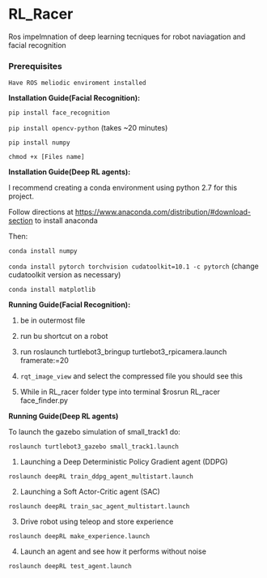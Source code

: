 # RL_Racer

Ros impelmnation of deep learning tecniques for robot naviagation and facial recognition

### Prerequisites

`Have ROS meliodic enviroment installed` 


**Installation Guide(Facial Recognition):**

`pip install face_recognition` 

`pip install opencv-python` (takes ~20 minutes)

`pip install numpy` 

`chmod +x [Files name]` 

**Installation Guide(Deep RL agents):**

I recommend creating a conda environment using python 2.7 for this project. 

Follow directions at https://www.anaconda.com/distribution/#download-section to install anaconda

Then:

`conda install numpy`

`conda install pytorch torchvision cudatoolkit=10.1 -c pytorch`    (change cudatoolkit version as necessary)

`conda install matplotlib`

**Running Guide(Facial Recognition):**

1. be in outermost file

2. run bu shortcut on a robot

3. run roslaunch turtlebot3_bringup turtlebot3_rpicamera.launch framerate:=20 

4. `rqt_image_view` and select the compressed file you should see this

5. While in RL_racer folder type into terminal $rosrun RL_racer face_finder.py

**Running Guide(Deep RL agents)**

To launch the gazebo simulation of small_track1 do:

`roslaunch turtlebot3_gazebo small_track1.launch`

1. Launching a Deep Deterministic Policy Gradient agent (DDPG)

`roslaunch deepRL train_ddpg_agent_multistart.launch`

2. Launching a Soft Actor-Critic agent (SAC)

`roslaunch deepRL train_sac_agent_multistart.launch`

3. Drive robot using teleop and store experience

`roslaunch deepRL make_experience.launch`

4. Launch an agent and see how it performs without noise

`roslaunch deepRL test_agent.launch`
